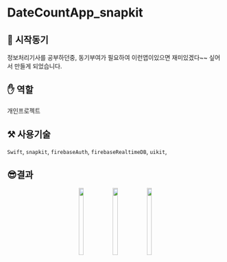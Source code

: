 # DateCountApp_snapkit

## 📝 시작동기

정보처리기사를 공부하던중, 동기부여가 필요하여 이런앱이있으면 재미있겠다~~
싶어서 만들게 되었습니다.

## ✋ 역할

개인프로젝트


## ⚒️ 사용기술

`Swift`, `snapkit`, `firebaseAuth`, `firebaseRealtimeDB`, `uikit`, 


## 😎결과
<p align="center">
<img src = "https://user-images.githubusercontent.com/83321146/208093907-f31ca871-df32-41d3-94d9-884b5670acd4.png" width="15%" height="20%">
<img src = "https://user-images.githubusercontent.com/83321146/208093915-53078d4d-7a65-47ff-85e0-60d45220eb99.png" width="15%" height="20%">
<img src = "https://user-images.githubusercontent.com/83321146/208093922-31796db8-fbc7-409b-a9dd-864bbc0342f7.png" width="15%" height="20%">
</p>
